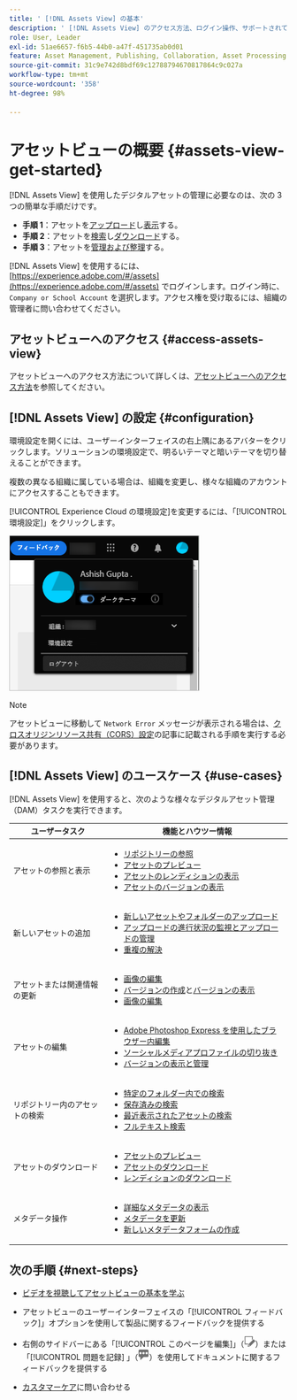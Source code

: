 ```yaml
---
title: ' [!DNL Assets View] の基本'
description: ' [!DNL Assets View] のアクセス方法、ログイン操作、サポートされているユースケース、既知の問題について説明します。'
role: User, Leader
exl-id: 51ae6657-f6b5-44b0-a47f-451735ab0d01
feature: Asset Management, Publishing, Collaboration, Asset Processing
source-git-commit: 31c9e742d8bdf69c12788794670817864c9c027a
workflow-type: tm+mt
source-wordcount: '358'
ht-degree: 98%

---
```


# アセットビューの概要 {#assets-view-get-started}

<!-- TBD: Make links for these steps. -->

[!DNL Assets View] を使用したデジタルアセットの管理に必要なのは、次の 3 つの簡単な手順だけです。

* **手順 1**：アセットを[アップロード](/help/assets/add-delete-assets-view.md)し[表示](/help/assets/navigate-assets-view.md)する。
* **手順 2**：アセットを[検索](/help/assets/search-assets-view.md)し[ダウンロード](/help/assets/manage-organize-assets-view.md#download)する。
* **手順 3**：アセットを[管理および整理](/help/assets/manage-organize-assets-view.md)する。

[!DNL Assets View] を使用するには、[https://experience.adobe.com/#/assets](https://experience.adobe.com/#/assets) でログインします。ログイン時に、`Company or School Account` を選択します。アクセス権を受け取るには、組織の管理者に問い合わせてください。

<!--In addition, more reference information that can be helpful is [understanding of the user interface](/help/assets/navigate-assets-view.md), [list of use cases](#use-cases), [supported file types](/help/assets/supported-file-formats-assets-view.md), and [known issues](/help/assets/release-notes.md#known-issues).
-->

## アセットビューへのアクセス {#access-assets-view}

アセットビューへのアクセス方法について詳しくは、[アセットビューへのアクセス方法](/help/assets/assets-view-introduction.md#how-to-access-assets-view)を参照してください。

## [!DNL Assets View] の設定 {#configuration}

環境設定を開くには、ユーザーインターフェイスの右上隅にあるアバターをクリックします。ソリューションの環境設定で、明るいテーマと暗いテーマを切り替えることができます。

複数の異なる組織に属している場合は、組織を変更し、様々な組織のアカウントにアクセスすることもできます。

[!UICONTROL Experience Cloud の環境設定]を変更するには、「[!UICONTROL 環境設定]」をクリックします。

![暗いテーマと明るいテーマを切り替えるための環境設定](assets/theme-change.png)

>[!NOTE]
>
>アセットビューに移動して `Network Error` メッセージが表示される場合は、[クロスオリジンリソース共有（CORS）設定](/help/headless/deployment/cross-origin-resource-sharing.md)の記事に記載される手順を実行する必要があります。

## [!DNL Assets View] のユースケース {#use-cases}

[!DNL Assets View] を使用すると、次のような様々なデジタルアセット管理（DAM）タスクを実行できます。

| ユーザータスク | 機能とハウツー情報 |
|-----|------|
| アセットの参照と表示 | <ul> <li>[リポジトリーの参照](/help/assets/navigate-assets-view.md#view-assets-and-details) </li> <li> [アセットのプレビュー](/help/assets/navigate-assets-view.md#preview-assets) <li> [アセットのレンディションの表示](/help/assets/add-delete-assets-view.md#renditions) </li> <li>[アセットのバージョンの表示](/help/assets/manage-organize-assets-view.md#view-versions)</li></ul> |
| 新しいアセットの追加 | <ul> <li>[新しいアセットやフォルダーのアップロード](/help/assets/add-delete-assets-view.md)</li> <li>[アップロードの進行状況の監視とアップロードの管理](/help/assets/add-delete-assets-view.md#upload-progress)</li> <li>[重複の解決](/help/assets/add-delete-assets-view.md)</li> </ul> |
| アセットまたは関連情報の更新 | <ul> <li>[画像の編集](/help/assets/edit-images-assets-view.md)</li> <li>[バージョンの作成](/help/assets/manage-organize-assets-view.md#create-versions)と[バージョンの表示](/help/assets/manage-organize-assets-view.md#view-versions)</li> <li>[画像の編集](/help/assets/edit-images-assets-view.md)</li> </ul> |
| アセットの編集 | <ul> <li>[Adobe Photoshop Express を使用したブラウザー内編集](/help/assets/edit-images-assets-view.md)</li> <li>[ソーシャルメディアプロファイルの切り抜き](/help/assets/edit-images-assets-view.md#crop-straighten-images)</li> <li>[バージョンの表示と管理](/help/assets/manage-organize-assets-view.md#view-versions)</li></ul></ul> |
| リポジトリー内のアセットの検索 | <ul> <li>[特定のフォルダー内での検索](/help/assets/search-assets-view.md#refine-search-results)</li> <li>[保存済みの検索](/help/assets/search-assets-view.md#saved-search)</li> <li>[最近表示されたアセットの検索](/help/assets/search-assets-view.md)</li> <li>[フルテキスト検索](/help/assets/search-assets-view.md) |
| アセットのダウンロード | <ul> <li> [アセットのプレビュー](/help/assets/navigate-assets-view.md#preview-assets) </li> <li> [アセットのダウンロード](/help/assets/manage-organize-assets-view.md#download) <li> [レンディションのダウンロード](/help/assets/add-delete-assets-view.md#renditions) </li></ul> |
| メタデータ操作 | <ul> <li>[詳細なメタデータの表示](/help/assets/metadata-assets-view.md) </li> <li> [メタデータを更新](/help/assets/metadata-assets-view.md#update-metadata)</li> <li> [新しいメタデータフォームの作成](/help/assets/metadata-assets-view.md#metadata-forms) </li> </ul> |

## 次の手順 {#next-steps}

* [ビデオを視聴してアセットビューの基本を学ぶ](https://experienceleague.adobe.com/docs/experience-manager-learn/assets-essentials/getting-started.html?lang=ja)

* アセットビューのユーザーインターフェイスの「[!UICONTROL フィードバック]」オプションを使用して製品に関するフィードバックを提供する

* 右側のサイドバーにある「[!UICONTROL このページを編集]」（![ページを編集](assets/do-not-localize/edit-page.png)）または「[!UICONTROL 問題を記録] 」（![GitHub イシューを作成](assets/do-not-localize/github-issue.png)）を使用してドキュメントに関するフィードバックを提供する

* [カスタマーケア](https://experienceleague.adobe.com/?support-solution=General&lang=ja#support)に問い合わせる


<!--TBD: Merge the below rows in the table when the use cases are documented/available.

| How do I delete assets? | <ul> <li>[Delete assets](/help/assets/manage-organize.md)</li> <li>Recover deleted assets</li> <li>Permanently delete assets</li> </ul> |
| How do I share assets or find shared assets? | <ul> <li>Shared by me</li> <li>Shared with me</li> <li>Share for comments and review</li> <li>Unshare assets</li> </ul> |
| How do I collaborate with others and get my assets reviewed | <ul> <li>Share for review</li> <li>Provide comments. Resolve and filter comments</li> <li>Annotations on images</li> <li>Assign tasks to specific users and prioritize</li> </ul> |

-->

<!-- 

## ![feedback icon](assets/do-not-localize/feedback-icon.png) Provide product feedback {#provide-feedback}

Adobe welcomes feedback about the solution. To provide feedback without even switching your working application, use the [!UICONTROL Feedback] option in the user interface. It also lets you attach files such as screenshots or video recording of an issue.

  ![feedback option in the interface](assets/feedback-panel.png)

To provide feedback for documentation, click [!UICONTROL Edit this page] ![edit the page](assets/do-not-localize/edit-page.png) or [!UICONTROL Log an issue] ![create a GitHub issue](assets/do-not-localize/github-issue.png) from the right sidebar. You can do one of the following: 

* Make the content updates and submit a GitHub pull request.
* Create an issue or ticket in GitHub. Retain the automatically populated article name when creating an issue.

-->
<!--
>[!MORELIKETHIS]
>
>* [Understand the user interface](/help/assets/navigate-asssets-view.md).
>* [Release notes and known issues](/help/assets/release-notes.md).
>* [Supported file types](/help/assets/supported-file-formats.md).
-->
